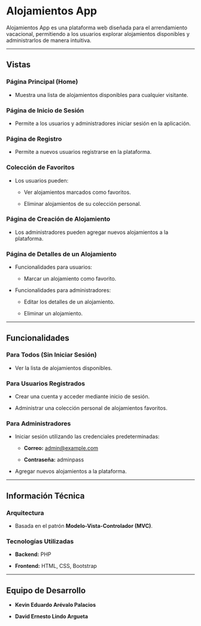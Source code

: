 # **Alojamientos App**

Alojamientos App es una plataforma web diseñada para el arrendamiento vacacional, permitiendo a los usuarios explorar alojamientos disponibles y administrarlos de manera intuitiva.

---

## **Vistas**

### Página Principal (Home)

- Muestra una lista de alojamientos disponibles para cualquier visitante.
    

### Página de Inicio de Sesión

- Permite a los usuarios y administradores iniciar sesión en la aplicación.
    

### Página de Registro

- Permite a nuevos usuarios registrarse en la plataforma.
    

### Colección de Favoritos

- Los usuarios pueden:
    
    - Ver alojamientos marcados como favoritos.
        
    - Eliminar alojamientos de su colección personal.
        

### Página de Creación de Alojamiento

- Los administradores pueden agregar nuevos alojamientos a la plataforma.
    

### Página de Detalles de un Alojamiento

- Funcionalidades para usuarios:
    
    - Marcar un alojamiento como favorito.
        
- Funcionalidades para administradores:
    
    - Editar los detalles de un alojamiento.
        
    - Eliminar un alojamiento.
        

---

## **Funcionalidades**

### Para Todos (Sin Iniciar Sesión)

- Ver la lista de alojamientos disponibles.
    

### Para Usuarios Registrados

- Crear una cuenta y acceder mediante inicio de sesión.
    
- Administrar una colección personal de alojamientos favoritos.
    

### Para Administradores

- Iniciar sesión utilizando las credenciales predeterminadas:
    
    - **Correo:** admin@example.com
        
    - **Contraseña:** adminpass
        
- Agregar nuevos alojamientos a la plataforma.
    

---

## **Información Técnica**

### Arquitectura

- Basada en el patrón **Modelo-Vista-Controlador (MVC)**.
    

### Tecnologías Utilizadas

- **Backend:** PHP
    
- **Frontend:** HTML, CSS, Bootstrap
    

---

## **Equipo de Desarrollo**

- **Kevin Eduardo Arévalo Palacios**
    
- **David Ernesto Lindo Argueta**